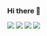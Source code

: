 ### Hi there 👋

<!-- **noobCoding/noobCoding** is a ✨ _special_ ✨ repository because its `README.md` (this file) appears on your GitHub profile.

Here are some ideas to get you started:

- 🔭 I’m currently working on ...
- 🌱 I’m currently learning ...
- 👯 I’m looking to collaborate on ...
- 🤔 I’m looking for help with ...
- 💬 Ask me about ...
- 📫 How to reach me: justosue@gmail.com
- 😄 Pronouns: ...
- ⚡ Fun fact: ...


<a href="#">
<img align="right" src="https://github-readme-stats.vercel.app/api?username=noobcoding&show_icons=true alt="noobcoding"&title_color=ffff00&icon_color=ffff00 /> 
</a>
-->

![](https://img.shields.io/badge/-C/C++-c14438?style=flat-square&logo=C&logoColor=fff)
![](https://img.shields.io/badge/-Python-333?style=flat-square&logo=Python&logoColor=ffff)
![](https://img.shields.io/badge/-Keras-e34f26?style=flat-square&logo=Keras&logoColor=fff)
![](https://img.shields.io/badge/-TensorFlow-e5cd0c?style=flat-square&logo=TensorFlow&logoColor=fff)
